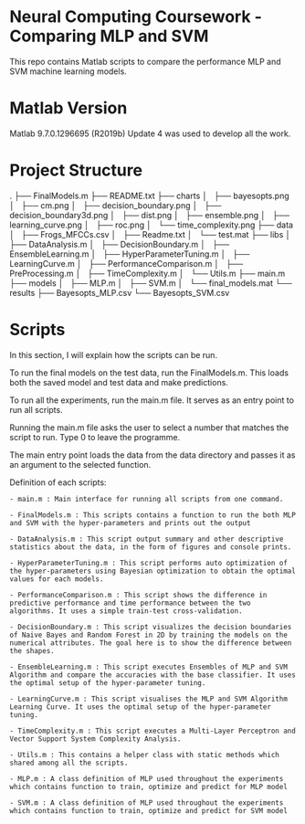 # Neural Computing Coursework - Comparing MLP and SVM

This repo contains Matlab scripts to compare the performance MLP and SVM machine learning models.

# Matlab Version

Matlab 9.7.0.1296695 (R2019b) Update 4 was used to develop all the work.

# Project Structure

.
├── FinalModels.m
├── README.txt
├── charts
│   ├── bayesopts.png
│   ├── cm.png
│   ├── decision_boundary.png
│   ├── decision_boundary3d.png
│   ├── dist.png
│   ├── ensemble.png
│   ├── learning_curve.png
│   ├── roc.png
│   └── time_complexity.png
├── data
│   ├── Frogs_MFCCs.csv
│   ├── Readme.txt
│   └── test.mat
├── libs
│   ├── DataAnalysis.m
│   ├── DecisionBoundary.m
│   ├── EnsembleLearning.m
│   ├── HyperParameterTuning.m
│   ├── LearningCurve.m
│   ├── PerformanceComparison.m
│   ├── PreProcessing.m
│   ├── TimeComplexity.m
│   └── Utils.m
├── main.m
├── models
│   ├── MLP.m
│   ├── SVM.m
│   └── final_models.mat
└── results
    ├── Bayesopts_MLP.csv
    └── Bayesopts_SVM.csv

# Scripts

In this section, I will explain how the scripts can be run.

To run the final models on the test data, run the FinalModels.m. This loads both the saved model and test data and make predictions.

To run all the experiments, run the main.m file. It serves as an entry point to run all scripts. 

Running the main.m file asks the user to select a number that matches the script to run. Type 0 to leave the programme. 

The main entry point loads the data from the data directory and passes it as an argument to the selected function.


Definition of each scripts:

	- main.m : Main interface for running all scripts from one command.

    - FinalModels.m : This scripts contains a function to run the both MLP and SVM with the hyper-parameters and prints out the output

	- DataAnalysis.m : This script output summary and other descriptive statistics about the data, in the form of figures and console prints.

    - HyperParameterTuning.m : This script performs auto optimization of the hyper-parameters using Bayesian optimization to obtain the optimal values for each models.

    - PerformanceComparison.m : This script shows the difference in predictive performance and time performance between the two algorithms. It uses a simple train-test cross-validation.

	- DecisionBoundary.m : This script visualizes the decision boundaries of Naive Bayes and Random Forest in 2D by training the models on the numerical attributes. The goal here is to show the difference between the shapes.

	- EnsembleLearning.m : This script executes Ensembles of MLP and SVM Algorithm and compare the accuracies with the base classifier. It uses the optimal setup of the hyper-parameter tuning.

    - LearningCurve.m : This script visualises the MLP and SVM Algorithm Learning Curve. It uses the optimal setup of the hyper-parameter tuning.

    - TimeComplexity.m : This script executes a Multi-Layer Perceptron and Vector Support System Complexity Analysis.

    - Utils.m : This contains a helper class with static methods which shared among all the scripts.

    - MLP.m : A class definition of MLP used throughout the experiments which contains function to train, optimize and predict for MLP model

    - SVM.m : A class definition of MLP used throughout the experiments which contains function to train, optimize and predict for SVM model
